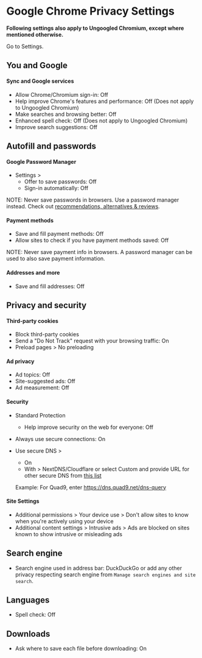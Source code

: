 # Google Chrome Privacy Settings

**Following settings also apply to Ungoogled Chromium, except where mentioned otherwise.**

Go to Settings.



## You and Google

#### Sync and Google services
- Allow Chrome/Chromium sign-in: Off
- Help improve Chrome's features and performance: Off (Does not apply to Ungoogled Chromium)
- Make searches and browsing better: Off
- Enhanced spell check: Off (Does not apply to Ungoogled Chromium)
- Improve search suggestions: Off



## Autofill and passwords

#### Google Password Manager
- Settings >
  - Offer to save passwords: Off
  - Sign-in automatically: Off

NOTE: Never save passwords in browsers. Use a password manager instead. Check out [recommendations, alternatives & reviews](https://github.com/the-weird-aquarian/privacy-settings#recommendations-alternatives--reviews).

#### Payment methods
- Save and fill payment methods: Off
- Allow sites to check if you have payment methods saved: Off

NOTE: Never save payment info in browsers. A password manager can be used to also save payment information.

#### Addresses and more
- Save and fill addresses: Off



## Privacy and security

#### Third-party cookies
- Block third-party cookies
- Send a "Do Not Track" request with your browsing traffic: On
- Preload pages > No preloading

#### Ad privacy
- Ad topics: Off
- Site-suggested ads: Off
- Ad measurement: Off

#### Security
- Standard Protection
  - Help improve security on the web for everyone: Off
- Always use secure connections: On
- Use secure DNS >
  - On
  - With > NextDNS/Cloudflare or select Custom and provide URL for other secure DNS from [this list](https://www.privacyguides.org/dns/)

  Example: For Quad9, enter https://dns.quad9.net/dns-query

#### Site Settings
- Additional permissions > Your device use > Don't allow sites to know when you're actively using your device
- Additional content settings > Intrusive ads > Ads are blocked on sites known to show intrusive or misleading ads



## Search engine
- Search engine used in address bar: DuckDuckGo or add any other privacy respecting search engine from `Manage search engines and site search`.



## Languages
- Spell check: Off



## Downloads
- Ask where to save each file before downloading: On